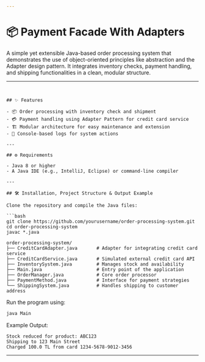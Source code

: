 ```yaml
---

```
# 📦 Payment Facade With Adapters

A simple yet extensible Java-based order processing system that demonstrates the use of object-oriented principles like abstraction and the Adapter design pattern. It integrates inventory checks, payment handling, and shipping functionalities in a clean, modular structure.

---
```


## ✨ Features

- 📦 Order processing with inventory check and shipment  
- 💳 Payment handling using Adapter Pattern for credit card service  
- 🏗️ Modular architecture for easy maintenance and extension  
- 📄 Console-based logs for system actions  

---

## ⚙️ Requirements

- Java 8 or higher  
- A Java IDE (e.g., IntelliJ, Eclipse) or command-line compiler  

---

## 🛠️ Installation, Project Structure & Output Example

Clone the repository and compile the Java files:

```bash
git clone https://github.com/yourusername/order-processing-system.git
cd order-processing-system
javac *.java
```

```
order-processing-system/
├── CreditCardAdapter.java       # Adapter for integrating credit card service
├── CreditCardService.java       # Simulated external credit card API
├── InventorySystem.java         # Manages stock and availability
├── Main.java                    # Entry point of the application
├── OrderManager.java            # Core order processor
├── PaymentMethod.java           # Interface for payment strategies
└── ShippingSystem.java          # Handles shipping to customer address
```

Run the program using:

```bash
java Main
```

Example Output:

```
Stock reduced for product: ABC123
Shipping to 123 Main Street
Charged 100.0 TL from card 1234-5678-9012-3456
```




---
```

